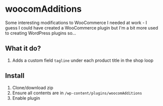 # woocomAdditions
Some interesting modifications to WooCommerce I needed at work - I guess I could have created a WooCommerce plugin but I'm a bit more used to creating WordPress plugins so...

## What it do?
1. Adds a custom field `tagline` under each product title in the shop loop

## Install
1. Clone/download zip
2. Ensure all contents are in `/wp-content/plugins/woocomAdditions`
3. Enable plugin
